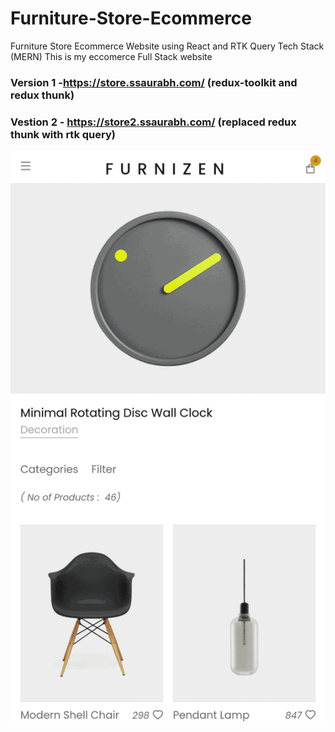 # Furniture-Store-Ecommerce
Furniture Store Ecommerce Website using React and RTK Query
Tech Stack (MERN)
This is my  eccomerce Full Stack website 
### Version 1 -https://store.ssaurabh.com/ (redux-toolkit and redux thunk)
### Vestion 2 - https://store2.ssaurabh.com/ (replaced redux thunk with rtk query)

![](https://raw.githubusercontent.com/akgec-saurabh/Furniture-Store-Ecommerce/main/mywebsite.gif)

